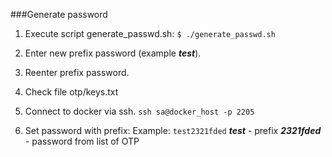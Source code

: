 ###Generate password

 1. Execute script generate_passwd.sh:
    ```$ ./generate_passwd.sh```
    
 2. Enter new prefix password (example ***test***).
 
 3. Reenter prefix password.
 
 4. Check file otp/keys.txt
 
 5. Connect to docker via ssh.
    ```ssh sa@docker_host -p 2205```
 
 6. Set password with prefix:
    Example: ```test2321fded```
    ***test*** - prefix
    ***2321fded*** - password from list of OTP
    